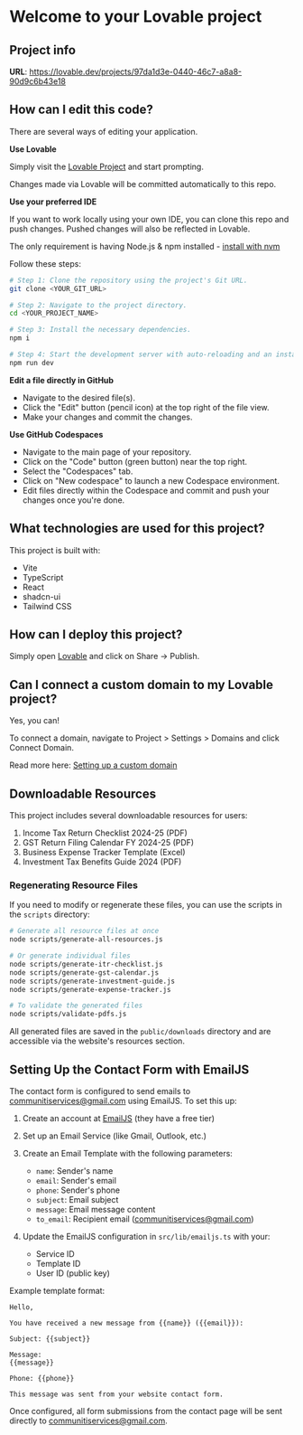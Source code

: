 # Welcome to your Lovable project

## Project info

**URL**: https://lovable.dev/projects/97da1d3e-0440-46c7-a8a8-90d9c6b43e18

## How can I edit this code?

There are several ways of editing your application.

**Use Lovable**

Simply visit the [Lovable Project](https://lovable.dev/projects/97da1d3e-0440-46c7-a8a8-90d9c6b43e18) and start prompting.

Changes made via Lovable will be committed automatically to this repo.

**Use your preferred IDE**

If you want to work locally using your own IDE, you can clone this repo and push changes. Pushed changes will also be reflected in Lovable.

The only requirement is having Node.js & npm installed - [install with nvm](https://github.com/nvm-sh/nvm#installing-and-updating)

Follow these steps:

```sh
# Step 1: Clone the repository using the project's Git URL.
git clone <YOUR_GIT_URL>

# Step 2: Navigate to the project directory.
cd <YOUR_PROJECT_NAME>

# Step 3: Install the necessary dependencies.
npm i

# Step 4: Start the development server with auto-reloading and an instant preview.
npm run dev
```

**Edit a file directly in GitHub**

- Navigate to the desired file(s).
- Click the "Edit" button (pencil icon) at the top right of the file view.
- Make your changes and commit the changes.

**Use GitHub Codespaces**

- Navigate to the main page of your repository.
- Click on the "Code" button (green button) near the top right.
- Select the "Codespaces" tab.
- Click on "New codespace" to launch a new Codespace environment.
- Edit files directly within the Codespace and commit and push your changes once you're done.

## What technologies are used for this project?

This project is built with:

- Vite
- TypeScript
- React
- shadcn-ui
- Tailwind CSS

## How can I deploy this project?

Simply open [Lovable](https://lovable.dev/projects/97da1d3e-0440-46c7-a8a8-90d9c6b43e18) and click on Share -> Publish.

## Can I connect a custom domain to my Lovable project?

Yes, you can!

To connect a domain, navigate to Project > Settings > Domains and click Connect Domain.

Read more here: [Setting up a custom domain](https://docs.lovable.dev/tips-tricks/custom-domain#step-by-step-guide)

## Downloadable Resources

This project includes several downloadable resources for users:

1. Income Tax Return Checklist 2024-25 (PDF)
2. GST Return Filing Calendar FY 2024-25 (PDF)
3. Business Expense Tracker Template (Excel)
4. Investment Tax Benefits Guide 2024 (PDF)

### Regenerating Resource Files

If you need to modify or regenerate these files, you can use the scripts in the `scripts` directory:

```sh
# Generate all resource files at once
node scripts/generate-all-resources.js

# Or generate individual files
node scripts/generate-itr-checklist.js
node scripts/generate-gst-calendar.js
node scripts/generate-investment-guide.js
node scripts/generate-expense-tracker.js

# To validate the generated files
node scripts/validate-pdfs.js
```

All generated files are saved in the `public/downloads` directory and are accessible via the website's resources section.

## Setting Up the Contact Form with EmailJS

The contact form is configured to send emails to communitiservices@gmail.com using EmailJS. To set this up:

1. Create an account at [EmailJS](https://www.emailjs.com/) (they have a free tier)
2. Set up an Email Service (like Gmail, Outlook, etc.)
3. Create an Email Template with the following parameters:
   - `name`: Sender's name
   - `email`: Sender's email
   - `phone`: Sender's phone
   - `subject`: Email subject
   - `message`: Email message content
   - `to_email`: Recipient email (communitiservices@gmail.com)

4. Update the EmailJS configuration in `src/lib/emailjs.ts` with your:
   - Service ID
   - Template ID
   - User ID (public key)

Example template format:
```
Hello,

You have received a new message from {{name}} ({{email}}):

Subject: {{subject}}

Message:
{{message}}

Phone: {{phone}}

This message was sent from your website contact form.
```

Once configured, all form submissions from the contact page will be sent directly to communitiservices@gmail.com.

